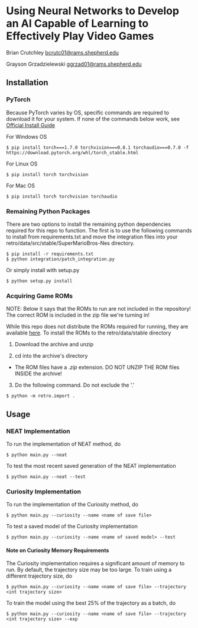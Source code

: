 # Using Neural Networks to Develop an AI Capable of Learning to Effectively Play Video Games

Brian Crutchley                 bcrutc01@rams.shepherd.edu

Grayson Grzadzielewski          ggrzad01@rams.shepherd.edu

## Installation

### PyTorch
Because PyTorch varies by OS, specific commands are required to download it for your system. If none of the commands below work, see [Official Install Guide](https://pytorch.org/get-started/locally/)

For Windows OS
```
$ pip install torch===1.7.0 torchvision===0.8.1 torchaudio===0.7.0 -f https://download.pytorch.org/whl/torch_stable.html
```

For Linux OS
```
$ pip install torch torchvision
```

For Mac OS
```
$ pip install torch torchvision torchaudio
```

### Remaining Python Packages

There are two options to install the remaining python dependencies required for this repo to function. The first is to use the following commands to install from requirements.txt and move the integration files into your retro/data/src/stable/SuperMarioBros-Nes directory.

```
$ pip install -r requirements.txt
$ python integration/patch_integration.py
```

Or simply install with setup.py

```
$ python setup.py install
```

### Acquiring Game ROMs

NOTE: Below it says that the ROMs to run are not included in the repository! The correct ROM is included in the zip file we're turning in!

While this repo does not distribute the ROMs required for running, they are available [here](https://archive.org/details/No-Intro-Collection_2016-01-03_Fixed). To install the ROMs to the retro/data/stable directory

1. Download the archive and unzip

2. cd into the archive's directory

  * The ROM files have a *.zip* extension. DO NOT UNZIP THE ROM files INSIDE the archive!

3. Do the following command. Do not exclude the '.'

  ```
  $ python -m retro.import .
  ```

## Usage

### NEAT Implementation

To run the implementation of NEAT method, do

```
$ python main.py --neat
```

To test the most recent saved generation of the NEAT implementation

```
$ python main.py --neat --test
```

### Curiosity Implementation

To run the implementation of the Curiosity method, do

```
$ python main.py --curiosity --name <name of save file>
```

To test a saved model of the Curiosity implementation

```
$ python main.py --curiosity --name <name of saved model> --test
```

#### Note on Curiosity Memory Requirements

The Curiosity implementation requires a significant amount of memory to run. By default, the trajectory size may be too large. To train using a different trajectory size, do

```
$ python main.py --curiosity --name <name of save file> --trajectory <int trajectory size>
```

To train the model using the best 25% of the trajectory as a batch, do

```
$ python main.py --curiosity --name <name of save file> --trajectory <int trajectory size> --exp
```
